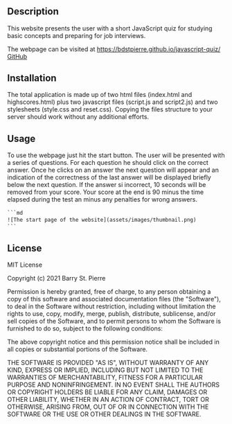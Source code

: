 # <Your-Project-Title>
## Description
This website presents the user with a short JavaScript quiz for studying basic concepts and preparing for job interviews.
    
The webpage can be visited at https://bdstpierre.github.io/javascript-quiz/
[GitHub](https://bdstpierre.github.com/javascript-quiz/)


## Installation
The total application is made up of two html files (index.html and highscores.html) plus two javascript files (script.js and script2.js) and two stylesheets (style.css and reset.css).  Copying the files structure to your server should work without any additional efforts.
## Usage
To use the webpage just hit the start button.  The user will be presented with a series of questions.  For each question he should click on the correct answer.  Once he clicks on an answer the next question will appear and an indication of the correctness of the last answer will be displayed briefly below the next question.  If the answer si incorrect, 10 seconds will be removed from your score.  Your score at the end is 90 minus the time elapsed during the test an minus any penalties for wrong answers.

    ```md
    ![The start page of the website](assets/images/thumbnail.png)
    ```

## License
MIT License

Copyright (c) 2021 Barry St. Pierre

Permission is hereby granted, free of charge, to any person obtaining a copy
of this software and associated documentation files (the "Software"), to deal
in the Software without restriction, including without limitation the rights
to use, copy, modify, merge, publish, distribute, sublicense, and/or sell
copies of the Software, and to permit persons to whom the Software is
furnished to do so, subject to the following conditions:

The above copyright notice and this permission notice shall be included in all
copies or substantial portions of the Software.

THE SOFTWARE IS PROVIDED "AS IS", WITHOUT WARRANTY OF ANY KIND, EXPRESS OR
IMPLIED, INCLUDING BUT NOT LIMITED TO THE WARRANTIES OF MERCHANTABILITY,
FITNESS FOR A PARTICULAR PURPOSE AND NONINFRINGEMENT. IN NO EVENT SHALL THE
AUTHORS OR COPYRIGHT HOLDERS BE LIABLE FOR ANY CLAIM, DAMAGES OR OTHER
LIABILITY, WHETHER IN AN ACTION OF CONTRACT, TORT OR OTHERWISE, ARISING FROM,
OUT OF OR IN CONNECTION WITH THE SOFTWARE OR THE USE OR OTHER DEALINGS IN THE
SOFTWARE.
